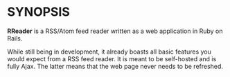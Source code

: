 # SYNOPSIS

**RReader** is a RSS/Atom feed reader written as a web application in Ruby on
Rails.

While still being in development, it already boasts all basic features you would
expect from a RSS feed reader. It is meant to be self-hosted and is fully Ajax.
The latter means that the web page never needs to be refreshed.

